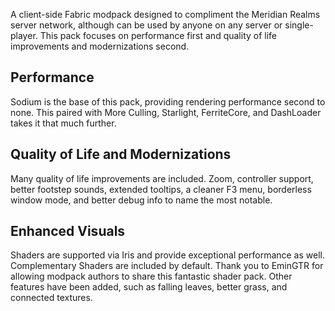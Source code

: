 A client-side Fabric modpack designed to compliment the Meridian Realms server network, although can be used by anyone on any server or single-player. This pack focuses on performance first and quality of life improvements and modernizations second.

## Performance
Sodium is the base of this pack, providing rendering performance second to none. This paired with More Culling, Starlight, FerriteCore, and DashLoader takes it that much further.

## Quality of Life and Modernizations
Many quality of life improvements are included. Zoom, controller support, better footstep sounds, extended tooltips, a cleaner F3 menu, borderless window mode, and better debug info to name the most notable.

## Enhanced Visuals
Shaders are supported via Iris and provide exceptional performance as well. Complementary Shaders are included by default. Thank you to EminGTR for allowing modpack authors to share this fantastic shader pack. Other features have been added, such as falling leaves, better grass, and connected textures.
